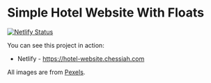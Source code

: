 # Simple Hotel Website With Floats

[![Netlify Status](https://api.netlify.com/api/v1/badges/4f97a3ab-dc58-4ea0-a02e-a8776a469c9e/deploy-status)](https://app.netlify.com/sites/hotel-website-chessiah/deploys)

You can see this project in action:

- Netlify - <https://hotel-website.chessiah.com>

All images are from [Pexels](https://pexels.com).
